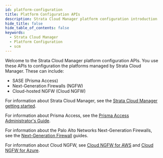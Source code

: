 ```yaml
---
id: platform-configuration
title: Platform Configuration APIs
description: Strata Cloud Manager platform configuration introduction
hide_title: false
hide_table_of_contents: false
keywords:
  - Strata Cloud Manager
  - Platform Configuration
  - scm
---
```


Welcome to the Strata Cloud Manager platform configuration APIs. You use these APIs to configuration
the platforms managed by Strata Cloud Manager. These can include:

- SASE (Prisma Access)
- Next-Generation Firewalls (NGFW)
- Cloud-hosted NGFW (Cloud NGFW)

For information about Strata Cloud Manager, see the [Strata Cloud Manager getting started](https://docs.paloaltonetworks.com/strata-cloud-manager/getting-started/overview).

For information about Prisma Access, see the [Prisma Access Administrator's Guide](https://docs.paloaltonetworks.com/prisma-access).

For information about the Palo Alto Networks Next-Generation Firewalls, see the [Next-Generation Firewall](https://docs.paloaltonetworks.com/ngfw) guides.

For information about Cloud NGFW, see [Cloud NGFW for AWS](https://docs.paloaltonetworks.com/cloud-ngfw/aws) 
and 
[Cloud NGFW for Azure](https://docs.paloaltonetworks.com/cloud-ngfw/azure).
